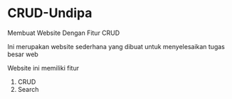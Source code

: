 # CRUD-Undipa
Membuat Website Dengan Fitur CRUD

Ini merupakan website sederhana yang dibuat untuk menyelesaikan tugas besar web

Website ini memiliki fitur

1. CRUD
2. Search

